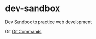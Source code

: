 # dev-sandbox
Dev Sandbox to practice web development

Git 
[Git Commands](../git-cheat-sheet-education.pdf)
